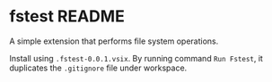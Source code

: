 # fstest README

A simple extension that performs file system operations.

Install using `.fstest-0.0.1.vsix`. By running command `Run Fstest`, it duplicates the `.gitignore` file under workspace.
